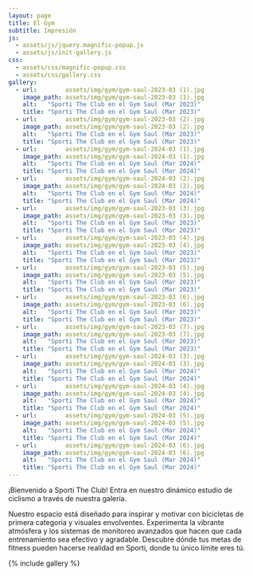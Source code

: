 ```yaml
---
layout: page
title: El Gym
subtitle: Impresión
js:
  - assets/js/jquery.magnific-popup.js
  - assets/js/init-gallery.js
css:
  - assets/css/magnific-popup.css
  - assets/css/gallery.css
gallery:
  - url:        assets/img/gym/gym-saul-2023-03 (1).jpg
    image_path: assets/img/gym/gym-saul-2023-03 (1).jpg
    alt:   "Sporti The Club en el Gym Saul (Mar 2023)"
    title: "Sporti The Club en el Gym Saul (Mar 2023)"
  - url:        assets/img/gym/gym-saul-2023-03 (2).jpg
    image_path: assets/img/gym/gym-saul-2023-03 (2).jpg
    alt:   "Sporti The Club en el Gym Saul (Mar 2023)"
    title: "Sporti The Club en el Gym Saul (Mar 2023)"
  - url:        assets/img/gym/gym-saul-2024-03 (1).jpg
    image_path: assets/img/gym/gym-saul-2024-03 (1).jpg
    alt:   "Sporti The Club en el Gym Saul (Mar 2024)"
    title: "Sporti The Club en el Gym Saul (Mar 2024)"
  - url:        assets/img/gym/gym-saul-2024-03 (2).jpg
    image_path: assets/img/gym/gym-saul-2024-03 (2).jpg
    alt:   "Sporti The Club en el Gym Saul (Mar 2024)"
    title: "Sporti The Club en el Gym Saul (Mar 2024)"
  - url:        assets/img/gym/gym-saul-2023-03 (3).jpg
    image_path: assets/img/gym/gym-saul-2023-03 (3).jpg
    alt:   "Sporti The Club en el Gym Saul (Mar 2023)"
    title: "Sporti The Club en el Gym Saul (Mar 2023)"
  - url:        assets/img/gym/gym-saul-2023-03 (4).jpg
    image_path: assets/img/gym/gym-saul-2023-03 (4).jpg
    alt:   "Sporti The Club en el Gym Saul (Mar 2023)"
    title: "Sporti The Club en el Gym Saul (Mar 2023)"
  - url:        assets/img/gym/gym-saul-2023-03 (5).jpg
    image_path: assets/img/gym/gym-saul-2023-03 (5).jpg
    alt:   "Sporti The Club en el Gym Saul (Mar 2023)"
    title: "Sporti The Club en el Gym Saul (Mar 2023)"
  - url:        assets/img/gym/gym-saul-2023-03 (6).jpg
    image_path: assets/img/gym/gym-saul-2023-03 (6).jpg
    alt:   "Sporti The Club en el Gym Saul (Mar 2023)"
    title: "Sporti The Club en el Gym Saul (Mar 2023)"
  - url:        assets/img/gym/gym-saul-2023-03 (7).jpg
    image_path: assets/img/gym/gym-saul-2023-03 (7).jpg
    alt:   "Sporti The Club en el Gym Saul (Mar 2023)"
    title: "Sporti The Club en el Gym Saul (Mar 2023)"
  - url:        assets/img/gym/gym-saul-2024-03 (3).jpg
    image_path: assets/img/gym/gym-saul-2024-03 (3).jpg
    alt:   "Sporti The Club en el Gym Saul (Mar 2024)"
    title: "Sporti The Club en el Gym Saul (Mar 2024)"
  - url:        assets/img/gym/gym-saul-2024-03 (4).jpg
    image_path: assets/img/gym/gym-saul-2024-03 (4).jpg
    alt:   "Sporti The Club en el Gym Saul (Mar 2024)"
    title: "Sporti The Club en el Gym Saul (Mar 2024)"
  - url:        assets/img/gym/gym-saul-2024-03 (5).jpg
    image_path: assets/img/gym/gym-saul-2024-03 (5).jpg
    alt:   "Sporti The Club en el Gym Saul (Mar 2024)"
    title: "Sporti The Club en el Gym Saul (Mar 2024)"
  - url:        assets/img/gym/gym-saul-2024-03 (6).jpg
    image_path: assets/img/gym/gym-saul-2024-03 (6).jpg
    alt:   "Sporti The Club en el Gym Saul (Mar 2024)"
    title: "Sporti The Club en el Gym Saul (Mar 2024)"
---
```


¡Bienvenido a Sporti The Club! Entra en nuestro dinámico estudio de ciclismo a través de nuestra galería. 

Nuestro espacio está diseñado para inspirar y motivar con bicicletas de primera categoría y visuales envolventes. Experimenta la vibrante atmósfera y los sistemas de monitoreo avanzados que hacen que cada entrenamiento sea efectivo y agradable. Descubre dónde tus metas de fitness pueden hacerse realidad en Sporti, donde tu único límite eres tú.

{% include gallery %}